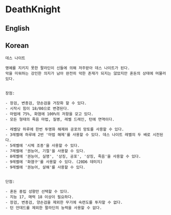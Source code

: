 # DeathKnight

## English

## Korean

    데스 나이트

    명예를 지키지 못한 팔라딘이 신들에 의해 저주받아 데스 나이트가 된다.
    악을 미워하는 강인한 의지가 남아 완전히 악한 존재가 되지는 않았지만 혼돈의 상태에 머물러 있다.


    장점:

    - 장검, 변종검, 양손검을 거장화 할 수 있다.
    - 시작시 힘이 18/00으로 변경된다.
    - 마법에 75%, 화염에 100%의 저항을 갖고 있다.
    - 모든 형태의 죽음 마법, 질병, 레벨 드레인, 턴에 면역이다.

    - 레벨당 하루에 한번 투명화 해제와 공포의 망토를 사용할 수 있다.
    - 3레벨에 하루에 2번 '마법 해제'를 사용할 수 있다. 데스 나이트 레벨의 두 배로 시전된다.
    - 5레벨에 '시체 조종'을 사용할 수 있다.
    - 7레벨에 '권능어, 기절'을 사용할 수 있다.
    - 8레벨에 '권능어, 실명', '상징, 공포', '상징, 죽음'을 사용할 수 있다.
    - 9레벨에 '화염구'를 사용할 수 있다. (20D6 데미지)
    - 9레벨에 '권능어, 살해'를 사용할 수 있다.


    단점:

    - 혼돈 중립 성향만 선택할 수 있다. 
    - 지능 17, 매력 18 이상이 필요하다.
    - 장검, 변종검, 양손검을 제외한 무기에 숙련도를 투자할 수 없다.
    - 턴 언데드를 제외한 팔라딘의 능력을 사용할 수 없다.